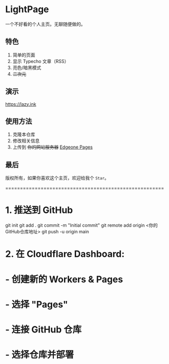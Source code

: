 # LightPage

一个不好看的个人主页。无聊随便做的。

## 特色

1. 简单的页面
2. 显示 Typecho 文章（RSS）
3. 亮色/暗黑模式
4. ~~二次元~~

## 演示

https://lazy.ink

## 使用方法

1. 克隆本仓库
2. 修改相关信息
3. 上传到 ~~你的网站服务器~~ [Edgeone Pages](https://edgeone.ai/pages/new?repository-url=https%3A%2F%2Fgithub.com%2FLazyCreeper%2FLightPage&repository-name=LightPage&project-name=LightPage)

## 最后

版权所有，如果你喜欢这个主页，欢迎给我个 `Star`。


======================================================


# 1. 推送到 GitHub

git init
git add .
git commit -m "Initial commit"
git remote add origin <你的GitHub仓库地址>
git push -u origin main

# 2. 在 Cloudflare Dashboard:

# - 创建新的 Workers & Pages

# - 选择 "Pages"

# - 连接 GitHub 仓库

# - 选择仓库并部署
